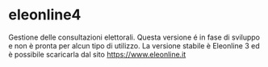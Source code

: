 # eleonline4
Gestione delle consultazioni elettorali.
Questa versione é in fase di sviluppo e non è pronta per alcun tipo di utilizzo. La versione stabile è Eleonline 3 ed è possibile scaricarla dal sito https://www.eleonline.it
